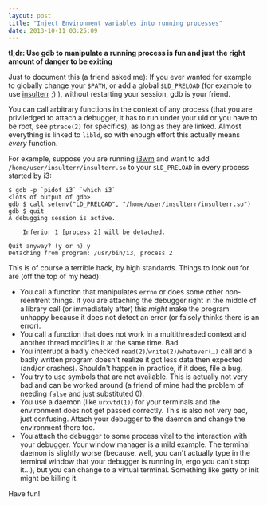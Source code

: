 ```yaml
---
layout: post
title: "Inject Environment variables into running processes"
date: 2013-10-11 03:25:09
---
```


**tl;dr: Use gdb to manipulate a running process is fun and just the right
amount of danger to be exiting**

Just to document this (a friend asked me): If you ever wanted for example to
globally change your `$PATH`, or add a global `$LD_PRELOAD` (for example to use
[insulterr](https://github.com/Merovius/insulterr) ;) ), without restarting
your session, gdb is your friend.

You can call arbitrary functions in the context of any process (that you are
priviledged to attach a debugger, it has to run under your uid or you have to
be root, see `ptrace(2)` for specifics), as long as they are linked. Almost
everything is linked to `libld`, so with enough effort this actually means
*every* function.

For example, suppose you are running [i3wm](http://i3wm.org) and want to add
`/home/user/insulterr/insulterr.so` to your `$LD_PRELOAD` in every process
started by i3:

```
$ gdb -p `pidof i3` `which i3`
<lots of output of gdb>
gdb $ call setenv("LD_PRELOAD", "/home/user/insulterr/insulterr.so")
gdb $ quit
A debugging session is active.

	Inferior 1 [process 2] will be detached.

Quit anyway? (y or n) y
Detaching from program: /usr/bin/i3, process 2
```

This is of course a terrible hack, by high standards. Things to look out for
are (off the top of my head):

* You call a function that manipulates `errno` or does some other non-reentrent
  things. If you are attaching the debugger right in the middle of a library
  call (or immediately after) this *might* make the program unhappy because it
  does not detect an error (or falsely thinks there is an error).
* You call a function that does not work in a multithreaded context and another
  thread modifies it at the same time. Bad.
* You interrupt a badly checked `read(2)`/`write(2)`/`whatever(…)` call and a
  badly written program doesn't realize it got less data then expected (and/or
  crashes).  Shouldn't happen in practice, if it does, file a bug.
* You try to use symbols that are not available. This is actually not very bad
  and can be worked around (a friend of mine had the problem of needing `false`
  and just substituted 0).
* You use a daemon (like `urxvtd(1)`) for your terminals and the environment
  does not get passed correctly. This is also not very bad, just confusing.
  Attach your debugger to the daemon and change the environment there too.
* You attach the debugger to some process vital to the interaction with your
  debugger. Your window manager is a mild example. The terminal daemon is
  slightly worse (because, well, you can't actually type in the terminal window
  that your debugger is running in, ergo you can't stop it…), but you can
  change to a virtual terminal. Something like getty or init might be killing
  it.

Have fun!
